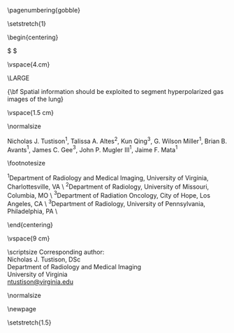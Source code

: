 
\pagenumbering{gobble}

\setstretch{1}

\begin{centering}

$ $

\vspace{4.cm}

\LARGE

{\bf Spatial information should be exploited to segment hyperpolarized gas images of the lung}

\vspace{1.5 cm}

\normalsize

Nicholas J. Tustison$^1$,
Talissa A. Altes$^2$,
Kun Qing$^3$,
G. Wilson Miller$^1$,
Brian B. Avants$^1$,
James C. Gee$^3$,
John P. Mugler III$^1$,
Jaime F. Mata$^1$

\footnotesize

$^1$Department of Radiology and Medical Imaging, University of Virginia, Charlottesville, VA \\
$^2$Department of Radiology, University of Missouri, Columbia, MO \\
$^3$Department of Radiation Oncology, City of Hope, Los Angeles, CA \\
$^3$Department of Radiology, University of Pennsylvania, Philadelphia, PA \\


\end{centering}

\vspace{9 cm}

\scriptsize
Corresponding author: \
Nicholas J. Tustison, DSc \
Department of Radiology and Medical Imaging \
University of Virginia \
ntustison@virginia.edu

\normalsize

\newpage

\setstretch{1.5}
